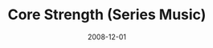 ---
layout: music 
title: "Core Strength (Series Music)"
date: 2008-12-01 
description: "Music from the Core Strength series."
sc-permalink-url: "http://soundcloud.com/crdschurch/core-strength-series-music"
audio: "http://s3.amazonaws.com/crossroads-media/music/audio/CoreStrength-series.mp3"
audio-duration: "10:12"
tag: 
 - series-music
 - core-strength
src: "http://s3.amazonaws.com/crossroads-media/images/DefaultVideoImage.jpg"
---
